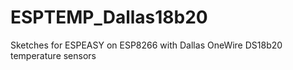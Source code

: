 # ESPTEMP_Dallas18b20
Sketches for ESPEASY on ESP8266 with Dallas OneWire DS18b20 temperature sensors

